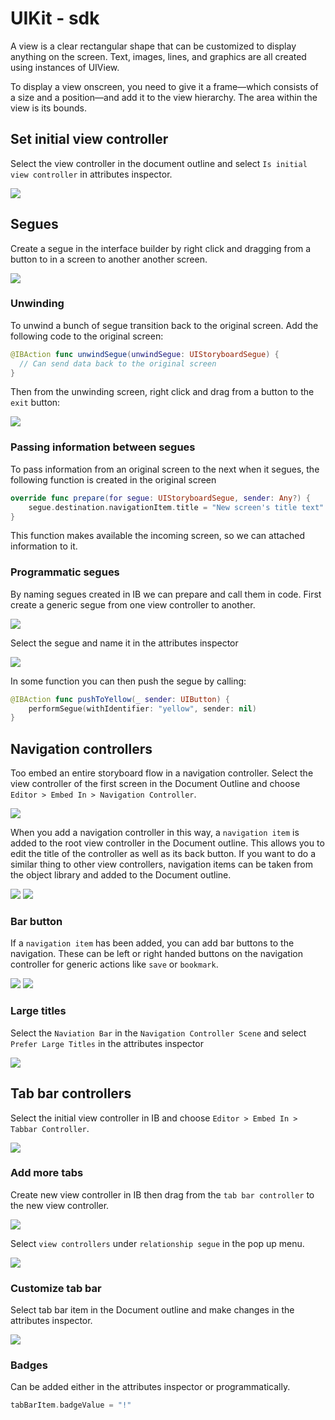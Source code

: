 # UIKit - sdk

A view is a clear rectangular shape that can be customized to display anything on the screen. Text, images, lines, and graphics are all created using instances of UIView.

To display a view onscreen, you need to give it a frame—which consists of a size and a position—and add it to the view hierarchy. The area within the view is its bounds.

## Set initial view controller 

Select the view controller in the document outline and select `Is initial view controller` in attributes inspector.

![](images/initial-view-controller.png)

## Segues

Create a segue in the interface builder by right click and dragging from a button to in a screen to another another screen. 

![](images/seques.png)

### Unwinding

To unwind a bunch of segue transition back to the original screen. Add the following code to the original screen:

```swift
@IBAction func unwindSegue(unwindSegue: UIStoryboardSegue) {
  // Can send data back to the original screen
}
```

Then from the unwinding screen, right click and drag from a button to the `exit` button:

![](images/unwind-segue.png)

### Passing information between segues

To pass information from an original screen to the next when it segues, the following function is created in the original screen

```swift
override func prepare(for segue: UIStoryboardSegue, sender: Any?) {
    segue.destination.navigationItem.title = "New screen's title text"
}
```

This function makes available the incoming screen, so we can attached information to it.

### Programmatic segues

By naming segues created in IB we can prepare and call them in code. First create a generic segue from one view controller to another.

![](images/programmatic-segues-1.png)

Select the segue and name it in the attributes inspector

![](images/programmatic-segues-2.png)

In some function you can then push the segue by calling:

```swift
@IBAction func pushToYellow(_ sender: UIButton) {
    performSegue(withIdentifier: "yellow", sender: nil)
}
```

## Navigation controllers

Too embed an entire storyboard flow in a navigation controller. Select the view controller of the first screen in the Document Outline and choose `Editor > Embed In > Navigation Controller`.

![](images/navigation-cointroller.png)

When you add a navigation controller in this way, a `navigation item` is added to the root view controller in the Document outline. This allows you to edit the title of the controller as well as its back button. If you want to do a similar thing to other view controllers, navigation items can be taken from the object library and added to the Document outline.

![](images/navigation-item-1.png)
![](images/navigation-item-2.png)

### Bar button

If a `navigation item` has been added, you can add bar buttons to the navigation. These can be left or right handed buttons on the navigation controller for generic actions like `save` or `bookmark`.

![](images/bar-button-1.png)
![](images/bar-button-2.png)

### Large titles

Select the `Naviation Bar` in the `Navigation Controller Scene` and select `Prefer Large Titles` in the attributes inspector

![](images/large-titles.png)

## Tab bar controllers

Select the initial view controller in IB and choose `Editor > Embed In > Tabbar Controller`.

![](images/tabbar-1.png)

### Add more tabs

Create new view controller in IB then drag from the `tab bar controller` to the new view controller.

![](images/tabbar-2.png)

Select `view controllers` under `relationship segue` in the pop up menu.

![](images/tabbar-3.png)

### Customize tab bar

Select tab bar item in the Document outline and make changes in the attributes inspector.

![](images/tabbar-4.png)

### Badges

Can be added either in the attributes inspector or programmatically.

```swift
tabBarItem.badgeValue = "!"
```